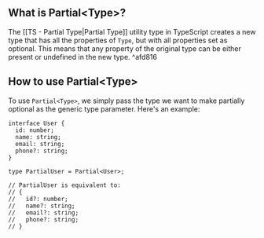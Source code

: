 
## What is Partial\<Type\>?

The [[TS - Partial Type|Partial Type]] utility type in TypeScript creates a new type that has all the properties of `Type`, but with all properties set as optional. This means that any property of the original type can be either present or undefined in the new type. ^afd816

## How to use Partial\<Type\>

To use `Partial<Type>`, we simply pass the type we want to make partially optional as the generic type parameter. Here's an example:

```TS
interface User {
  id: number;
  name: string;
  email: string;
  phone?: string;
}

type PartialUser = Partial<User>;

// PartialUser is equivalent to:
// {
//   id?: number;
//   name?: string;
//   email?: string;
//   phone?: string;
// }

```